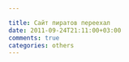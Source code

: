 ```yaml
---

title: Сайт пиратов переехал
date: 2011-09-24T21:11:00+03:00
comments: true
categories: others
---
```

